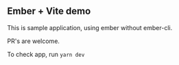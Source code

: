 ## Ember + Vite demo


This is sample application, using ember without ember-cli.

PR's are welcome.


To check app, run `yarn dev`